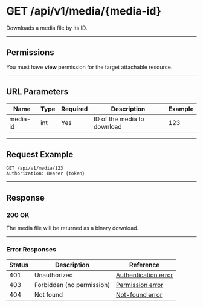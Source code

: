 # GET /api/v1/media/{media-id}

Downloads a media file by its ID.


---

## Permissions
You must have **view** permission for the target attachable resource.

---

## URL Parameters
| Name      | Type | Required | Description                | Example |
|-----------|------|----------|----------------------------|---------|
| media-id  | int  | Yes      | ID of the media to download| 123     |

---

## Request Example
```
GET /api/v1/media/123
Authorization: Bearer {token}
```

---

## Response

### 200 OK
The media file will be returned as a binary download.

---

### Error Responses
| Status | Description                | Reference                                      |
|--------|----------------------------|------------------------------------------------|
| 401    | Unauthorized               | [Authentication error](../_globals/authentication-errors.md) |
| 403    | Forbidden (no permission)  | [Permission error](../_globals/permission-errors.md) |
| 404    | Not found                  | [Not-found error](../_globals/not-found-errors.md) |
